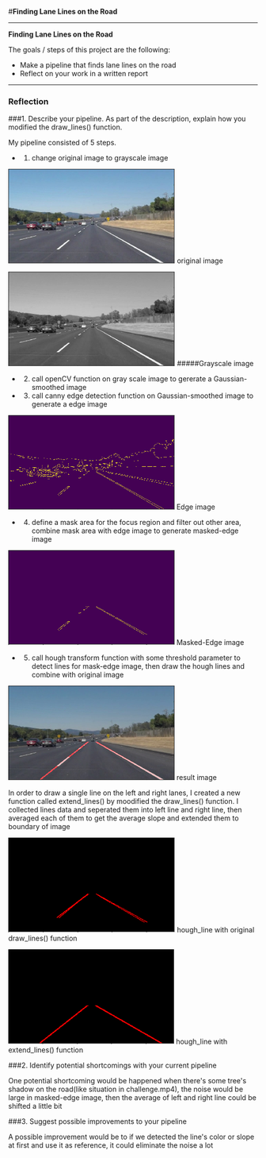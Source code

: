 #**Finding Lane Lines on the Road** 

---

**Finding Lane Lines on the Road**

The goals / steps of this project are the following:
* Make a pipeline that finds lane lines on the road
* Reflect on your work in a written report


[//]: # (Image References)

[image1]: ./examples/grayscale.jpg "Grayscale"
[image2]: ./report/org.jpg "Org"
[image3]: ./report/grayscale.jpg "Grayscale"
[image4]: ./report/edge.jpg "Edge"
[image5]: ./report/masked_edge.jpg "Masked_edge"
[image6]: ./report/hough_line.jpg "Hough_line"
[image7]: ./report/hough_line_with_extend.jpg "Hough_line_with_extend"
[image8]: ./report/result.jpg "result"


---

### Reflection

###1. Describe your pipeline. As part of the description, explain how you modified the draw_lines() function.

My pipeline consisted of 5 steps. 
* 1. change original image to grayscale image

![alt text][image2]
original image


![alt text][image3]
#####Grayscale image

* 2. call openCV function on gray scale image to gererate a Gaussian-smoothed image

* 3. call canny edge detection function on Gaussian-smoothed image to generate a edge image

![alt text][image4]
Edge image

* 4. define a mask area for the focus region and filter out other area, combine mask area with edge image to generate masked-edge image

![alt text][image5]
Masked-Edge image

* 5. call hough transform function with some threshold parameter to detect lines for mask-edge image, then draw the hough lines and combine with original image

![alt text][image8]
result image

In order to draw a single line on the left and right lanes, I created a new function called extend_lines() by moodified the draw_lines() function. I collected lines data and seperated them into left line and right line, then averaged each of them to get the average slope and extended them to boundary of image

![alt text][image6]
hough_line with original draw_lines() function

![alt text][image7]
hough_line with extend_lines() function


###2. Identify potential shortcomings with your current pipeline

One potential shortcoming would be happened when there's some tree's shadow on the road(like situation in challenge.mp4), the noise would be large in masked-edge image, then the average of left and right line could be shifted a little bit


###3. Suggest possible improvements to your pipeline

A possible improvement would be to if we detected the line's color or slope at first and use it as reference, it could eliminate the noise a lot
